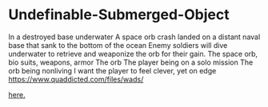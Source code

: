 # Undefinable-Submerged-Object
In a destroyed base underwater
A space orb crash landed on a distant naval base that sank to the bottom of the ocean
Enemy soldiers will dive underwater to retrieve and weaponize the orb for their gain.
The space orb, bio suits, weapons, armor
The orb
The player being on a solo mission
The orb being nonliving
I want the player to feel clever, yet on edge
https://www.quaddicted.com/files/wads/

[here.](https://github.com/Kratosflare/Undefinable-Submerged-Object/wiki)
